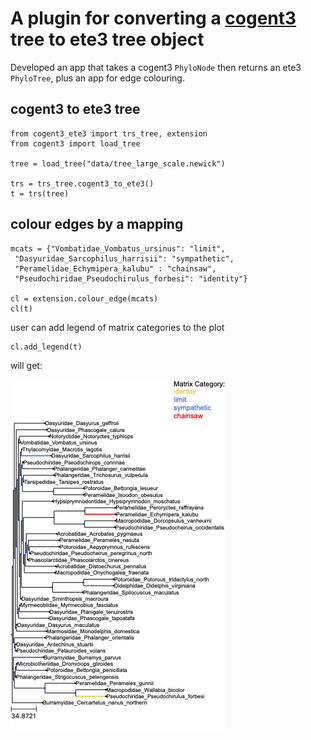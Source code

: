# A plugin for converting a [cogent3](https://github.com/cogent3/cogent3) tree to ete3 tree object 

Developed an app that takes a cogent3 `PhyloNode` then returns an ete3 `PhyloTree`, plus an app for edge colouring.

## cogent3 to ete3 tree
```
from cogent3_ete3 import trs_tree, extension
from cogent3 import load_tree

tree = load_tree("data/tree_large_scale.newick")

trs = trs_tree.cogent3_to_ete3()
t = trs(tree)
```

## colour edges by a mapping
```
mcats = {"Vombatidae_Vombatus_ursinus": "limit",
 "Dasyuridae_Sarcophilus_harrisii": "sympathetic",
 "Peramelidae_Echymipera_kalubu" : "chainsaw",
 "Pseudochiridae_Pseudochirulus_forbesi": "identity"}

cl = extension.colour_edge(mcats)
cl(t)
```

user can add legend of matrix categories to the plot

```
cl.add_legend(t)
```

will get:

![Tree Plot](data/coloured_tree.png)
